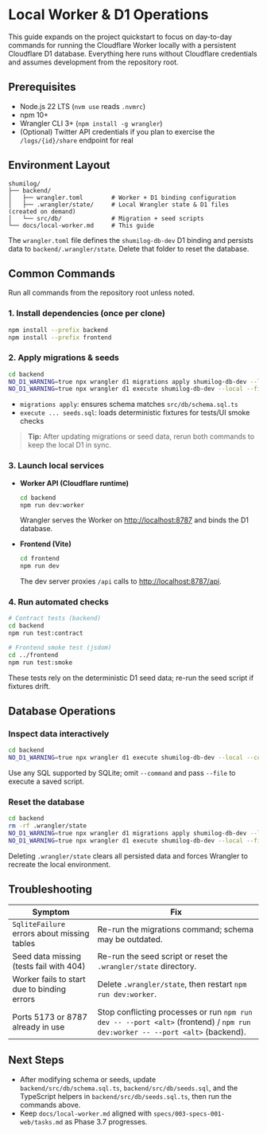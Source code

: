 # Local Worker & D1 Operations

This guide expands on the project quickstart to focus on day-to-day commands for running the Cloudflare Worker locally with a persistent Cloudflare D1 database. Everything here runs without Cloudflare credentials and assumes development from the repository root.

## Prerequisites

- Node.js 22 LTS (`nvm use` reads `.nvmrc`)
- npm 10+
- Wrangler CLI 3+ (`npm install -g wrangler`)
- (Optional) Twitter API credentials if you plan to exercise the `/logs/{id}/share` endpoint for real

## Environment Layout

```
shumilog/
├── backend/
│   ├── wrangler.toml        # Worker + D1 binding configuration
│   ├── .wrangler/state/     # Local Wrangler state & D1 files (created on demand)
│   └── src/db/              # Migration + seed scripts
└── docs/local-worker.md     # This guide
```

The `wrangler.toml` file defines the `shumilog-db-dev` D1 binding and persists data to `backend/.wrangler/state`. Delete that folder to reset the database.

## Common Commands

Run all commands from the repository root unless noted.

### 1. Install dependencies (once per clone)

```bash
npm install --prefix backend
npm install --prefix frontend
```

### 2. Apply migrations & seeds

```bash
cd backend
NO_D1_WARNING=true npx wrangler d1 migrations apply shumilog-db-dev --local --env development
NO_D1_WARNING=true npx wrangler d1 execute shumilog-db-dev --local --file src/db/seeds.sql
```

- `migrations apply`: ensures schema matches `src/db/schema.sql.ts`
- `execute ... seeds.sql`: loads deterministic fixtures for tests/UI smoke checks

> **Tip:** After updating migrations or seed data, rerun both commands to keep the local D1 in sync.

### 3. Launch local services

- **Worker API (Cloudflare runtime)**
  ```bash
  cd backend
  npm run dev:worker
  ```
  Wrangler serves the Worker on <http://localhost:8787> and binds the D1 database.

- **Frontend (Vite)**
  ```bash
  cd frontend
  npm run dev
  ```
  The dev server proxies `/api` calls to <http://localhost:8787/api>.

### 4. Run automated checks

```bash
# Contract tests (backend)
cd backend
npm run test:contract

# Frontend smoke test (jsdom)
cd ../frontend
npm run test:smoke
```

These tests rely on the deterministic D1 seed data; re-run the seed script if fixtures drift.

## Database Operations

### Inspect data interactively

```bash
cd backend
NO_D1_WARNING=true npx wrangler d1 execute shumilog-db-dev --local --command "SELECT * FROM logs LIMIT 5"
```

Use any SQL supported by SQLite; omit `--command` and pass `--file` to execute a saved script.

### Reset the database

```bash
cd backend
rm -rf .wrangler/state
NO_D1_WARNING=true npx wrangler d1 migrations apply shumilog-db-dev --local --env development
NO_D1_WARNING=true npx wrangler d1 execute shumilog-db-dev --local --file src/db/seeds.sql
```

Deleting `.wrangler/state` clears all persisted data and forces Wrangler to recreate the local environment.

## Troubleshooting

| Symptom | Fix |
|---------|-----|
| `SqliteFailure` errors about missing tables | Re-run the migrations command; schema may be outdated. |
| Seed data missing (tests fail with 404) | Re-run the seed script or reset the `.wrangler/state` directory. |
| Worker fails to start due to binding errors | Delete `.wrangler/state`, then restart `npm run dev:worker`. |
| Ports 5173 or 8787 already in use | Stop conflicting processes or run `npm run dev -- --port <alt>` (frontend) / `npm run dev:worker -- --port <alt>` (backend). |

## Next Steps

- After modifying schema or seeds, update `backend/src/db/schema.sql.ts`, `backend/src/db/seeds.sql`, and the TypeScript helpers in `backend/src/db/seeds.sql.ts`, then run the commands above.
- Keep `docs/local-worker.md` aligned with `specs/003-specs-001-web/tasks.md` as Phase 3.7 progresses.
